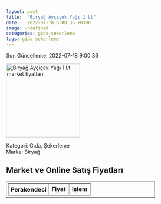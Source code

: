 ```yaml
---
layout: post
title:  "Biryağ Ayçiçek Yağı 1 Lt"
date:   2022-07-18 6:00:36 +0300
image: undefined
categories: gida-sekerleme
tags: gida-sekerleme
---
```


Son Güncelleme: 2022-07-18 9:00:36

<img src="undefined" width="200" alt="Biryağ Ayçiçek Yağı 1 Lt market fiyatları" />

Kategori: Gıda, Şekerleme
<br />
Marka: Biryağ

<h2>Market ve Online Satış Fiyatları</h2>

<table border="1" style="padding: 5px;width:80%;">
  <tr>
    <td style="padding: 5px;"><strong>Perakendeci</strong></td>
    <td><strong>Fiyat</strong></td>
    <td><strong>İşlem</strong></td>
  </tr>
  
</table>
